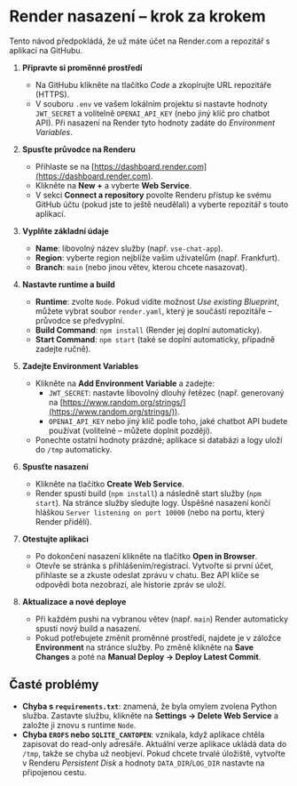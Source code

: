 # Render nasazení – krok za krokem

Tento návod předpokládá, že už máte účet na Render.com a repozitář s aplikací na GitHubu.

1. **Připravte si proměnné prostředí**
   - Na GitHubu klikněte na tlačítko *Code* a zkopírujte URL repozitáře (HTTPS).
   - V souboru `.env` ve vašem lokálním projektu si nastavte hodnoty `JWT_SECRET` a volitelně `OPENAI_API_KEY` (nebo jiný klíč pro chatbot API). Při nasazení na Render tyto hodnoty zadáte do *Environment Variables*.

2. **Spusťte průvodce na Renderu**
   - Přihlaste se na [https://dashboard.render.com](https://dashboard.render.com).
   - Klikněte na **New +** a vyberte **Web Service**.
   - V sekci **Connect a repository** povolte Renderu přístup ke svému GitHub účtu (pokud jste to ještě neudělali) a vyberte repozitář s touto aplikací.

3. **Vyplňte základní údaje**
   - **Name**: libovolný název služby (např. `vse-chat-app`).
   - **Region**: vyberte region nejblíže vašim uživatelům (např. Frankfurt).
   - **Branch**: `main` (nebo jinou větev, kterou chcete nasazovat).

4. **Nastavte runtime a build**
   - **Runtime**: zvolte `Node`. Pokud vidíte možnost *Use existing Blueprint*, můžete vybrat soubor `render.yaml`, který je součástí repozitáře – průvodce se předvyplní.
   - **Build Command**: `npm install` (Render jej doplní automaticky).
   - **Start Command**: `npm start` (také se doplní automaticky, případně zadejte ručně).

5. **Zadejte Environment Variables**
   - Klikněte na **Add Environment Variable** a zadejte:
     - `JWT_SECRET`: nastavte libovolný dlouhý řetězec (např. generovaný na [https://www.random.org/strings/](https://www.random.org/strings/)).
     - `OPENAI_API_KEY` nebo jiný klíč podle toho, jaké chatbot API budete používat (volitelné – můžete doplnit později).
   - Ponechte ostatní hodnoty prázdné; aplikace si databázi a logy uloží do `/tmp` automaticky.

6. **Spusťte nasazení**
   - Klikněte na tlačítko **Create Web Service**.
   - Render spustí build (`npm install`) a následně start služby (`npm start`). Na stránce služby sledujte logy. Úspěšné nasazení končí hláškou `Server listening on port 10000` (nebo na portu, který Render přidělí).

7. **Otestujte aplikaci**
   - Po dokončení nasazení klikněte na tlačítko **Open in Browser**.
   - Otevře se stránka s přihlášením/registrací. Vytvořte si první účet, přihlaste se a zkuste odeslat zprávu v chatu. Bez API klíče se odpovědi bota nezobrazí, ale historie zpráv se uloží.

8. **Aktualizace a nové deploye**
   - Při každém pushi na vybranou větev (např. `main`) Render automaticky spustí nový build a nasazení.
   - Pokud potřebujete změnit proměnné prostředí, najdete je v záložce **Environment** na stránce služby. Po změně klikněte na **Save Changes** a poté na **Manual Deploy → Deploy Latest Commit**.

## Časté problémy

- **Chyba s `requirements.txt`**: znamená, že byla omylem zvolena Python služba. Zastavte službu, klikněte na **Settings → Delete Web Service** a založte ji znovu s runtime `Node`.
- **Chyba `EROFS` nebo `SQLITE_CANTOPEN`**: vznikala, když aplikace chtěla zapisovat do read-only adresáře. Aktuální verze aplikace ukládá data do `/tmp`, takže se chyba už neobjeví. Pokud chcete trvalé úložiště, vytvořte v Renderu *Persistent Disk* a hodnoty `DATA_DIR`/`LOG_DIR` nastavte na připojenou cestu.

